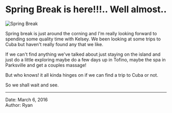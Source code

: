 # Spring Break is here!!!..  Well almost..

![Spring Break](http://www.ryanderton.com/blog/photos/springbreak.jpg "Random Spring Break photo")

Spring break is just around the corning and I'm really looking forward to spending some quality time with Kelsey.  We been looking at some trips to Cuba but haven't really found any that we like.

If we can't find anything we've talked about just staying on the island and just do a little exploring maybe do a few days up in Tofino, maybe the spa in Parksville and get a couples massage!

But who knows! it all kinda hinges on if we can find a trip to Cuba or not.

So we shall wait and see.

---
Date: March 6, 2016<BR>
Author: Ryan

